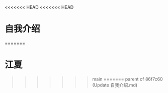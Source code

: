 <<<<<<< HEAD
<<<<<<< HEAD
# 自我介绍
=======
# 江夏
>>>>>>> main
=======
>>>>>>> parent of 86f7c60 (Update 自我介绍.md)
